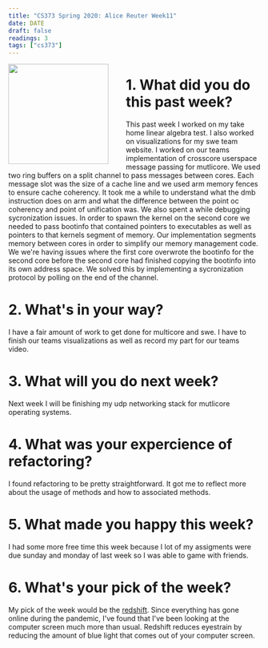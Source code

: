 ```yaml
---
title: "CS373 Spring 2020: Alice Reuter Week11"
date: DATE
draft: false
readings: 3
tags: ["cs373"]
---
```


<img src="/img/cs373/linkedin.png" width="200" align="left" style="padding-right:2rem" />

# 1. What did you do this past week?

This past week I worked on my take home linear algebra test. I also worked on visualizations for my swe team website. I worked on our teams implementation of crosscore userspace message passing for mutlicore. We used two ring buffers on a split channel to pass messages between cores. Each message slot was the size of a cache line and we used arm memory fences to ensure cache coherency. It took me a while to understand what the dmb instruction does on arm and what the difference between the point oc coherency and point of unification was. We also spent a while debugging sycronization issues. In order to spawn the kernel on the second core we needed to pass bootinfo that contained pointers to executables as well as pointers to that kernels segment of memory. Our implementation segments memory between cores in order to simplify our memory management code. We we're having issues where the first core overwrote the bootinfo for the second core before the second core had finished copying the bootinfo into its own address space. We solved this by implementing a sycronization protocol by polling on the end of the channel.

# 2. What's in your way?

I have a fair amount of work to get done for multicore and swe. I have to finish our teams visualizations as well as record my part for our teams video. 

# 3. What will you do next week?

Next week I will be finishing my udp networking stack for mutlicore operating systems. 

# 4. What was your expercience of refactoring?

I found refactoring to be pretty straightforward. It got me to reflect more about the usage of methods and how to  associated methods.

# 5. What made you happy this week?

I had some more free time this week because I lot of my assigments were due sunday and monday of last week so I was able to game with friends. 

# 6. What's your pick of the week?

My pick of the week would be the [redshift](https://wiki.archlinux.org/index.php/Redshift). Since everything has gone online during the pandemic, I've found that I've been looking at the computer screen much more than usual. Redshift reduces eyestrain by reducing the amount of blue light that comes out of your computer screen. 